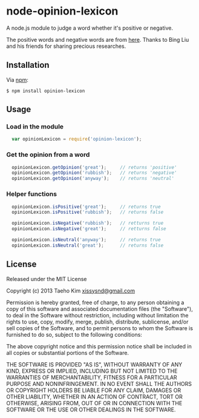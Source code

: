 # node-opinion-lexicon

A node.js module to judge a word whether it's positive or negative.

The positive words and negative words are from [here](http://www.cs.uic.edu/~liub/FBS/sentiment-analysis.html). Thanks to Bing Liu and his friends for sharing precious researches.


## Installation

Via [npm](https://npmjs.org):

    $ npm install opinion-lexicon


## Usage

### Load in the module
```javascript
  var opinionLexicon = require('opinion-lexicon');
```

### Get the opinion from a word
```javascript
  opinionLexicon.getOpinion('great');     // returns 'positive'
  opinionLexicon.getOpinion('rubbish');   // returns 'negative'
  opinionLexicon.getOpinion('anyway');    // returns 'neutral'
```

### Helper functions
```javascript
  opinionLexicon.isPositive('great');     // returns true
  opinionLexicon.isPositive('rubbish');   // returns false

  opinionLexicon.isNegative('rubbish');   // retturns true
  opinionLexicon.isNegative('great');     // retturns false

  opinionLexicon.isNeutral('anyway');     // returns true
  opinionLexicon.isNeutral('great');      // returns false
```


## License

Released under the MIT License

Copyright (c) 2013 Taeho Kim <xissysnd@gmail.com>

Permission is hereby granted, free of charge, to any person obtaining a copy
of this software and associated documentation files (the "Software"), to deal
in the Software without restriction, including without limitation the rights
to use, copy, modify, merge, publish, distribute, sublicense, and/or sell
copies of the Software, and to permit persons to whom the Software is
furnished to do so, subject to the following conditions:

The above copyright notice and this permission notice shall be included in
all copies or substantial portions of the Software.

THE SOFTWARE IS PROVIDED "AS IS", WITHOUT WARRANTY OF ANY KIND, EXPRESS OR IMPLIED, INCLUDING BUT NOT LIMITED TO THE WARRANTIES OF MERCHANTABILITY, FITNESS FOR A PARTICULAR PURPOSE AND NONINFRINGEMENT. IN NO EVENT SHALL THE AUTHORS OR COPYRIGHT HOLDERS BE LIABLE FOR ANY CLAIM, DAMAGES OR OTHER LIABILITY, WHETHER IN AN ACTION OF CONTRACT, TORT OR OTHERWISE, ARISING FROM, OUT OF OR IN CONNECTION WITH THE SOFTWARE OR THE USE OR OTHER DEALINGS IN THE SOFTWARE.
